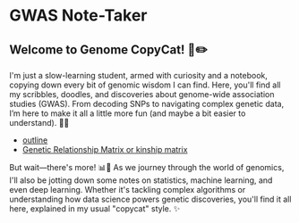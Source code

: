 # GWAS Note-Taker

## Welcome to Genome CopyCat! 🧬✏️

I'm just a slow-learning student, armed with curiosity and a notebook, copying down every bit of genomic wisdom I can find. Here, you'll find all my scribbles, doodles, and discoveries about genome-wide association studies (GWAS). From decoding SNPs to navigating complex genetic data, I’m here to make it all a little more fun (and maybe a bit easier to understand). 🧠💡

- [outline](./outline.md)
- [Genetic Relationship Matrix or kinship matrix](./GRM)

But wait—there's more! 📊🤖 As we journey through the world of genomics, I'll also be jotting down some notes on statistics, machine learning, and even deep learning. Whether it's tackling complex algorithms or understanding how data science powers genetic discoveries, you'll find it all here, explained in my usual "copycat" style. ✨

